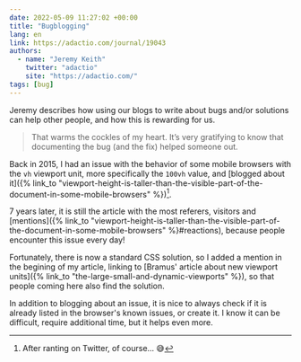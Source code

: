 ```yaml
---
date: 2022-05-09 11:27:02 +00:00
title: "Bugblogging"
lang: en
link: https://adactio.com/journal/19043
authors:
  - name: "Jeremy Keith"
    twitter: "adactio"
    site: "https://adactio.com/"
tags: [bug]
---
```


Jeremy describes how using our blogs to write about bugs and/or solutions can help other people, and how this is rewarding for us.

> That warms the cockles of my heart. It’s very gratifying to know that documenting the bug (and the fix) helped someone out.

Back in 2015, I had an issue with the behavior of some mobile browsers with the `vh` viewport unit, more specifically the `100vh` value, and [blogged about it]({% link_to "viewport-height-is-taller-than-the-visible-part-of-the-document-in-some-mobile-browsers" %})[^twitter].

[^twitter]: After ranting on Twitter, of course… 😅

7 years later, it is still the article with the most referers, visitors and [mentions]({% link_to "viewport-height-is-taller-than-the-visible-part-of-the-document-in-some-mobile-browsers" %}#reactions), because people encounter this issue every day!

Fortunately, there is now a standard CSS solution, so I added a mention in the begining of my article, linking to [Bramus' article about new viewport units]({% link_to "the-large-small-and-dynamic-viewports" %}), so that people coming here also find the solution.

In addition to blogging about an issue, it is nice to always check if it is already listed in the browser's known issues, or create it. I know it can be difficult, require additional time, but it helps even more.
